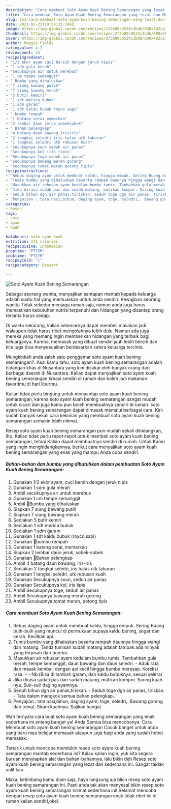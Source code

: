 ```yaml
---
description: "Cara membuat Soto Ayam Kuah Bening Semarangan yang lezat dan Mudah Dibuat"
title: "Cara membuat Soto Ayam Kuah Bening Semarangan yang lezat dan Mudah Dibuat"
slug: 153-cara-membuat-soto-ayam-kuah-bening-semarangan-yang-lezat-dan-mudah-dibuat
date: 2021-02-22T19:54:33.346Z
image: https://img-global.cpcdn.com/recipes/2f3b80c0524c3bdb/680x482cq70/soto-ayam-kuah-bening-semarangan-foto-resep-utama.jpg
thumbnail: https://img-global.cpcdn.com/recipes/2f3b80c0524c3bdb/680x482cq70/soto-ayam-kuah-bening-semarangan-foto-resep-utama.jpg
cover: https://img-global.cpcdn.com/recipes/2f3b80c0524c3bdb/680x482cq70/soto-ayam-kuah-bening-semarangan-foto-resep-utama.jpg
author: Maggie Fields
ratingvalue: 4.7
reviewcount: 14
recipeingredient:
- "1/2 ekor ayam cuci bersih dengan jeruk nipis"
- "1 sdm gula merah"
- "secukupnya air untuk merebus"
- "1 cm tempe semanggit"
- " Bumbu yang dihaluskan"
- "7 siung bawang putih"
- "7 siung bawang merah"
- "5 butir kemiri"
- "1 sdt merica bubuk"
- "1 sdm garam"
- "1 sdt kaldu bubuk royco sapi"
- " bumbu rempah"
- "1 batang serai memarkan"
- "2 lembar daun jeruk sobeksobek"
- " Bahan pelengkap"
- "4 batang daun bawang irisiris"
- "2 tangkai seledri iris halus utk taburan"
- "1 tangkai seledri utk rebusan kuah"
- "Secukupnya soun seduh air panas"
- "Secukupnya kol iris tipis"
- "Secukupnya toge seduh air panas"
- "Secukupnya bawang merah goreng"
- "Secukupnya tomat merah potong tipis"
recipeinstructions:
- "Rebus daging ayam untuk membuat kaldu, hingga empuk. Sering Buang buih-buih yang muncul di permukaan supaya kaldu bening, segar dan cerah. Kecilkan api."
- "Tumis bumbu yang dihaluskan beserta rempah daunnya hingga wangi dan matang. Tanda tumisan sudah matang adalah tampak ada minyak yang terpisah dari bumbu."
- "Masukkan air rebusan ayam kedalam bumbu tumis. Tambahkan gula merah, tempe semanggit, daun bawang dan daun seledri. Aduk rata dan masak kembali dengan api kecil hingga bumbu meresap. Koreksi rasa.  Nb:(Bisa di tambah garam, dan kaldu bubuknya, sesuai selera)"
- "Jika dirasa sudah pas dan sudah matang, matikan kompor. Saring kuah nya. Suir-suir daging ayamnya."
- "Seduh bihun dgn air panas,tiriskan. Seduh toge dgn air panas, tiriskan. Tata dalam mangkok semua bahan pelengkap.."
- "Penyajian : tata nasi,bihun, daging ayam, toge, seledri,. Bawang goreng dan tomat. Siram kuahnya. Sajikan hangat."
categories:
- Resep
tags:
- soto
- ayam
- kuah

katakunci: soto ayam kuah 
nutrition: 171 calories
recipecuisine: Indonesian
preptime: "PT15M"
cooktime: "PT37M"
recipeyield: "1"
recipecategory: Dessert

---
```



![Soto Ayam Kuah Bening Semarangan](https://img-global.cpcdn.com/recipes/2f3b80c0524c3bdb/680x482cq70/soto-ayam-kuah-bening-semarangan-foto-resep-utama.jpg)

Sebagai seorang wanita, menyajikan santapan mantab kepada keluarga adalah suatu hal yang memuaskan untuk anda sendiri. Kewajiban seorang  wanita Tidak sekedar menjaga rumah saja, namun anda juga harus memastikan kebutuhan nutrisi terpenuhi dan hidangan yang disantap orang tercinta harus sedap.

Di waktu  sekarang, kalian sebenarnya dapat membeli masakan jadi walaupun tidak harus ribet mengolahnya lebih dulu. Namun ada juga mereka yang memang ingin memberikan hidangan yang terbaik bagi keluarganya. Karena, memasak yang dibuat sendiri jauh lebih bersih dan kita juga bisa menyesuaikan berdasarkan selera keluarga tercinta. 



Mungkinkah anda salah satu penggemar soto ayam kuah bening semarangan?. Asal kamu tahu, soto ayam kuah bening semarangan adalah hidangan khas di Nusantara yang kini disukai oleh banyak orang dari berbagai daerah di Nusantara. Kalian dapat menyajikan soto ayam kuah bening semarangan kreasi sendiri di rumah dan boleh jadi makanan favoritmu di hari liburmu.

Kalian tidak perlu bingung untuk menyantap soto ayam kuah bening semarangan, karena soto ayam kuah bening semarangan sangat mudah untuk dicari dan juga kamu pun boleh membuatnya sendiri di rumah. soto ayam kuah bening semarangan dapat dimasak memalui berbagai cara. Kini sudah banyak sekali cara kekinian yang membuat soto ayam kuah bening semarangan semakin lebih nikmat.

Resep soto ayam kuah bening semarangan pun mudah sekali dihidangkan, lho. Kalian tidak perlu repot-repot untuk membeli soto ayam kuah bening semarangan, tetapi Kalian dapat membuatnya sendiri di rumah. Untuk Kamu yang ingin menghidangkannya, berikut cara menyajikan soto ayam kuah bening semarangan yang enak yang mampu Anda coba sendiri.

<!--inarticleads1-->

##### Bahan-bahan dan bumbu yang dibutuhkan dalam pembuatan Soto Ayam Kuah Bening Semarangan:

1. Gunakan 1/2 ekor ayam, cuci bersih dengan jeruk nipis
1. Gunakan 1 sdm gula merah
1. Ambil secukupnya air untuk merebus
1. Gunakan 1 cm tempe semanggit
1. Ambil  📍Bumbu yang dihaluskan
1. Siapkan 7 siung bawang putih
1. Siapkan 7 siung bawang merah
1. Sediakan 5 butir kemiri
1. Sediakan 1 sdt merica bubuk
1. Sediakan 1 sdm garam
1. Gunakan 1 sdt kaldu bubuk (royco sapi)
1. Gunakan  📍bumbu rempah
1. Gunakan 1 batang serai, memarkan
1. Siapkan 2 lembar daun jeruk, sobek-sobek
1. Gunakan  📍Bahan pelengkap
1. Ambil 4 batang daun bawang, iris-iris
1. Sediakan 2 tangkai seledri, iris halus utk taburan
1. Gunakan 1 tangkai seledri, utk rebusan kuah
1. Gunakan Secukupnya soun, seduh air panas
1. Gunakan Secukupnya kol, iris tipis
1. Ambil Secukupnya toge, seduh air panas
1. Ambil Secukupnya bawang merah goreng
1. Ambil Secukupnya tomat merah, potong tipis




<!--inarticleads2-->

##### Cara membuat Soto Ayam Kuah Bening Semarangan:

1. Rebus daging ayam untuk membuat kaldu, hingga empuk. Sering Buang buih-buih yang muncul di permukaan supaya kaldu bening, segar dan cerah. Kecilkan api.
1. Tumis bumbu yang dihaluskan beserta rempah daunnya hingga wangi dan matang. Tanda tumisan sudah matang adalah tampak ada minyak yang terpisah dari bumbu.
1. Masukkan air rebusan ayam kedalam bumbu tumis. Tambahkan gula merah, tempe semanggit, daun bawang dan daun seledri. - Aduk rata dan masak kembali dengan api kecil hingga bumbu meresap. Koreksi rasa. -  - Nb:(Bisa di tambah garam, dan kaldu bubuknya, sesuai selera)
1. Jika dirasa sudah pas dan sudah matang, matikan kompor. Saring kuah nya. Suir-suir daging ayamnya.
1. Seduh bihun dgn air panas,tiriskan. - Seduh toge dgn air panas, tiriskan. - Tata dalam mangkok semua bahan pelengkap..
1. Penyajian : tata nasi,bihun, daging ayam, toge, seledri,. Bawang goreng dan tomat. Siram kuahnya. Sajikan hangat.




Wah ternyata cara buat soto ayam kuah bening semarangan yang enak sederhana ini enteng banget ya! Anda Semua bisa mencobanya. Cara Membuat soto ayam kuah bening semarangan Cocok banget untuk anda yang baru mau belajar memasak ataupun juga bagi anda yang sudah hebat memasak.

Tertarik untuk mencoba membikin resep soto ayam kuah bening semarangan mantab sederhana ini? Kalau kalian ingin, yuk kita segera buruan menyiapkan alat dan bahan-bahannya, lalu bikin deh Resep soto ayam kuah bening semarangan yang lezat dan sederhana ini. Sangat taidak sulit kan. 

Maka, ketimbang kamu diam saja, hayo langsung aja bikin resep soto ayam kuah bening semarangan ini. Pasti anda tak akan menyesal bikin resep soto ayam kuah bening semarangan nikmat sederhana ini! Selamat mencoba dengan resep soto ayam kuah bening semarangan enak tidak ribet ini di rumah kalian sendiri,oke!.

